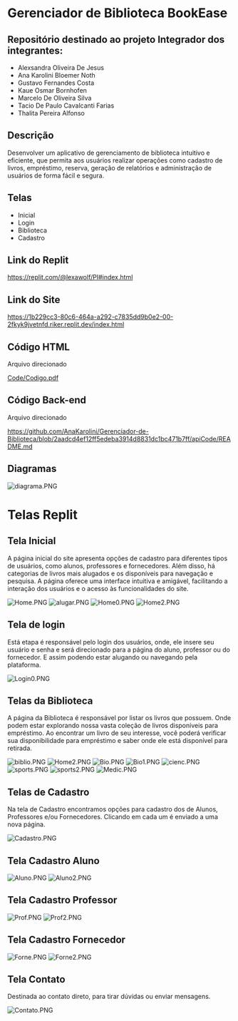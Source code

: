 # Gerenciador de Biblioteca BookEase
## Repositório destinado ao projeto Integrador dos integrantes: 

* Alexsandra Oliveira De Jesus
* Ana Karolini Bloemer Noth
* Gustavo Fernandes Costa
* Kaue Osmar Bornhofen
* Marcelo De Oliveira Silva
* Tacio De Paulo Cavalcanti Farias
* Thalita Pereira Alfonso 

## Descrição 

Desenvolver um aplicativo de gerenciamento de biblioteca intuitivo e eficiente, que permita aos usuários realizar operações como cadastro de livros, empréstimo, reserva, geração de relatórios e administração de usuários de forma fácil e segura.

## Telas

* Inicial
* Login
* Biblioteca
* Cadastro 

## Link do Replit

https://replit.com/@lexawolf/PI#index.html

## Link do Site

https://1b229cc3-80c6-464a-a292-c7835dd9b0e2-00-2fkyk9jvetnfd.riker.replit.dev/index.html

## Código HTML

Arquivo direcionado

[Code/Codigo.pdf](https://github.com/AnaKarolini/Gerenciador-de-Biblioteca/blob/c315c1f5d89c3d1e0125238f354f91b17ba1f536/Code/Codigo.pdf)

## Código Back-end

Arquivo direcionado

https://github.com/AnaKarolini/Gerenciador-de-Biblioteca/blob/2aadcd4ef12ff5edeba3914d8831dc1bc471b7ff/apiCode/README.md

## Diagramas

![diagrama.PNG](/doc/diagrama.PNG)


# Telas Replit

## Tela Inicial

A página inicial do site apresenta opções de cadastro para diferentes tipos de usuários, como alunos, professores e fornecedores. Além disso, há categorias de livros mais alugados e os disponíveis para navegação e pesquisa. A página oferece uma interface intuitiva e amigável, facilitando a interação dos usuários e o acesso às funcionalidades do site.

![Home.PNG](/doc/Home.PNG)
![alugar.PNG](/doc/alugar.PNG)
![Home0.PNG](/doc/Home0.PNG)
![Home2.PNG](/doc/Home2.PNG)


## Tela de login 

Está etapa é responsável pelo login dos usuários, onde, ele insere seu usuário e senha e será direcionado para a página do aluno, professor ou do fornecedor. E assim podendo estar alugando ou navegando pela plataforma. 

![Login0.PNG](/doc/Login0.PNG)

## Telas da Biblioteca

A página da Biblioteca é responsável por listar os livros que possuem. Onde podem estar explorando nossa vasta coleção de livros disponíveis para empréstimo. Ao encontrar um livro de seu interesse, você poderá verificar sua disponibilidade para empréstimo e saber onde ele está disponível para retirada.

![biblio.PNG](/doc/biblio.PNG)
![Home2.PNG](/doc/Home2.PNG)
![Bio.PNG](/doc/Bio.PNG)
![Bio1.PNG](/doc/Bio1.PNG)
![cienc.PNG](/doc/cienc.PNG)
![sports.PNG](/doc/sports.PNG)
![sports2.PNG](/doc/sports2.PNG)
![Medic.PNG](/doc/Medic.PNG)

## Telas de Cadastro 

Na tela de Cadastro encontramos opções para cadastro dos de Alunos, Professores e/ou Fornecedores. Clicando em cada um é enviado a uma nova página. 

![Cadastro.PNG](/doc/Cadastro.PNG)

## Tela Cadastro Aluno 

![Aluno.PNG](/doc/Aluno.PNG)
![Aluno2.PNG](/doc/Aluno2.PNG)

## Tela Cadastro Professor

![Prof.PNG](/doc/Prof.PNG)
![Prof2.PNG](/doc/Prof2.PNG)

## Tela Cadastro Fornecedor

![Forne.PNG](/doc/Forne.PNG)
![Forne2.PNG](/doc/Forne2.PNG)

## Tela Contato

Destinada ao contato direto, para tirar dúvidas ou enviar mensagens. 

![Contato.PNG](/doc/Contato.PNG)


